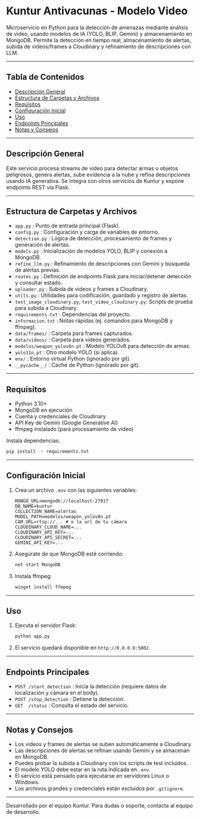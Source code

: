 # Kuntur Antivacunas - Modelo Video

Microservicio en Python para la detección de amenazas mediante análisis de video, usando modelos de IA (YOLO, BLIP, Gemini) y almacenamiento en MongoDB. Permite la detección en tiempo real, almacenamiento de alertas, subida de videos/frames a Cloudinary y refinamiento de descripciones con LLM.

---

## Tabla de Contenidos
- [Descripción General](#descripción-general)
- [Estructura de Carpetas y Archivos](#estructura-de-carpetas-y-archivos)
- [Requisitos](#requisitos)
- [Configuración Inicial](#configuración-inicial)
- [Uso](#uso)
- [Endpoints Principales](#endpoints-principales)
- [Notas y Consejos](#notas-y-consejos)

---

## Descripción General

Este servicio procesa streams de video para detectar armas u objetos peligrosos, genera alertas, sube evidencia a la nube y refina descripciones usando IA generativa. Se integra con otros servicios de Kuntur y expone endpoints REST vía Flask.

---

## Estructura de Carpetas y Archivos

- `app.py`                : Punto de entrada principal (Flask).
- `config.py`             : Configuración y carga de variables de entorno.
- `detection.py`          : Lógica de detección, procesamiento de frames y generación de alertas.
- `models.py`             : Inicialización de modelos YOLO, BLIP y conexión a MongoDB.
- `refine_llm.py`         : Refinamiento de descripciones con Gemini y búsqueda de alertas previas.
- `routes.py`             : Definición de endpoints Flask para iniciar/detener detección y consultar estado.
- `uploader.py`           : Subida de videos y frames a Cloudinary.
- `utils.py`              : Utilidades para codificación, guardado y registro de alertas.
- `test_image_cloudinary.py`, `test_video_cloudinary.py`: Scripts de prueba para subida a Cloudinary.
- `requirements.txt`      : Dependencias del proyecto.
- `informacion.txt`       : Notas rápidas (ej. comandos para MongoDB y ffmpeg).
- `data/frames/`          : Carpeta para frames capturados.
- `data/videos/`          : Carpeta para videos generados.
- `modelos/weapon_yolov8n.pt` : Modelo YOLOv8 para detección de armas.
- `yolo11n.pt`            : Otro modelo YOLO (si aplica).
- `env/`                  : Entorno virtual Python (ignorado por git).
- `__pycache__/`          : Caché de Python (ignorado por git).

---

## Requisitos
- Python 3.10+
- MongoDB en ejecución
- Cuenta y credenciales de Cloudinary
- API Key de Gemini (Google Generative AI)
- ffmpeg instalado (para procesamiento de video)

Instala dependencias:
```bash
pip install -r requirements.txt
```

---

## Configuración Inicial
1. Crea un archivo `.env` con las siguientes variables:
   ```env
   MONGO_URL=mongodb://localhost:27017
   DB_NAME=kuntur
   COLLECTION_NAME=alertas
   MODEL_PATH=modelos/weapon_yolov8n.pt
   CAM_URL=rtsp://... # o la url de tu cámara
   CLOUDINARY_CLOUD_NAME=...
   CLOUDINARY_API_KEY=...
   CLOUDINARY_API_SECRET=...
   GEMINI_API_KEY=...
   ```
2. Asegúrate de que MongoDB esté corriendo:
   ```bash
   net start MongoDB
   ```
3. Instala ffmpeg:
   ```bash
   winget install ffmpeg
   ```

---

## Uso

1. Ejecuta el servidor Flask:
   ```bash
   python app.py
   ```
2. El servicio quedará disponible en `http://0.0.0.0:5002`.

---

## Endpoints Principales

- `POST /start_detection`  : Inicia la detección (requiere datos de localización y cámara en el body).
- `POST /stop_detection`   : Detiene la detección.
- `GET  /status`           : Consulta el estado del servicio.

---

## Notas y Consejos
- Los videos y frames de alertas se suben automáticamente a Cloudinary.
- Las descripciones de alertas se refinan usando Gemini y se almacenan en MongoDB.
- Puedes probar la subida a Cloudinary con los scripts de test incluidos.
- El modelo YOLO debe estar en la ruta indicada en `.env`.
- El servicio está pensado para ejecutarse en servidores Linux o Windows.
- Los archivos grandes y credenciales están excluidos por `.gitignore`.

---

Desarrollado por el equipo Kuntur. Para dudas o soporte, contacta al equipo de desarrollo.
